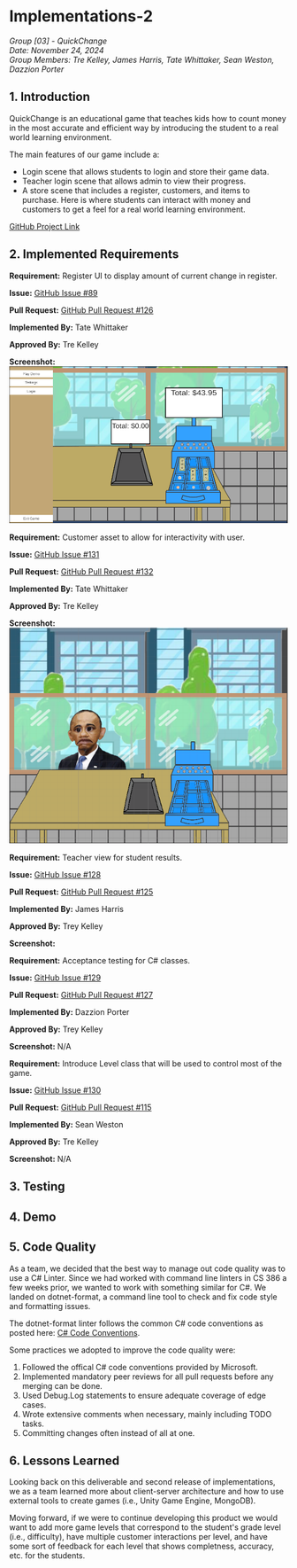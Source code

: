 # Implementations-2
*Group [03] - QuickChange*\
*Date: November 24, 2024*\
*Group Members: Tre Kelley, James Harris, Tate Whittaker, Sean Weston, Dazzion Porter*

## 1. Introduction

QuickChange is an educational game that teaches kids how to count money in the most accurate and efficient way by introducing the student to a real world learning environment.

The main features of our game include a: 

- Login scene that allows students to login and store their game data.
- Teacher login scene that allows admin to view their progress.
- A store scene that includes a register, customers, and items to purchase. Here is where students can interact with money and customers to get a feel for a real world learning environment.

[GitHub Project Link](https://github.com/James-d-Harris/QuickChange/tree/main)

## 2. Implemented Requirements
**Requirement:** Register UI to display amount of current change in register.

**Issue:** [GitHub Issue #89](https://github.com/James-d-Harris/QuickChange/issues/89)

**Pull Request:** [GitHub Pull Request #126](https://github.com/James-d-Harris/QuickChange/pull/126)

**Implemented By:** Tate Whittaker

**Approved By:** Tre Kelley

**Screenshot:** ![image](https://github.com/James-d-Harris/QuickChange/blob/d6-work/images/unityregisterUIscreenshot.png)


**Requirement:** Customer asset to allow for interactivity with user.

**Issue:** [GitHub Issue #131](https://github.com/James-d-Harris/QuickChange/issues/131)

**Pull Request:** [GitHub Pull Request #132](https://github.com/James-d-Harris/QuickChange/pull/132)

**Implemented By:** Tate Whittaker

**Approved By:** Tre Kelley

**Screenshot:** ![image](https://github.com/James-d-Harris/QuickChange/blob/d6-work/images/unityCustomerAssetScreenshot.png)


**Requirement:** Teacher view for student results.

**Issue:** [GitHub Issue #128](https://github.com/James-d-Harris/QuickChange/issues/128)

**Pull Request:** [GitHub Pull Request #125](https://github.com/James-d-Harris/QuickChange/pull/125)

**Implemented By:** James Harris

**Approved By:** Trey Kelley

**Screenshot:** 


**Requirement:** Acceptance testing for C# classes.

**Issue:** [GitHub Issue #129](https://github.com/James-d-Harris/QuickChange/issues/129)

**Pull Request:** [GitHub Pull Request #127](https://github.com/James-d-Harris/QuickChange/pull/127)

**Implemented By:** Dazzion Porter

**Approved By:** Trey Kelley

**Screenshot:** N/A


**Requirement:** Introduce Level class that will be used to control most of the game.

**Issue:** [GitHub Issue #130](https://github.com/James-d-Harris/QuickChange/issues/130)

**Pull Request:** [GitHub Pull Request #115](https://github.com/James-d-Harris/QuickChange/pull/115)

**Implemented By:** Sean Weston

**Approved By:** Tre Kelley

**Screenshot:** N/A

## 3. Testing

## 4. Demo

## 5. Code Quality

As a team, we decided that the best way to manage out code quality was to use a C# Linter. Since we had worked with command line linters in CS 386 a few weeks prior, we wanted to work with something similar for C#. We landed on dotnet-format, a command line tool to check and fix code style and formatting issues.

The dotnet-format linter follows the common C# code conventions as posted here: [C# Code Conventions](https://learn.microsoft.com/en-us/dotnet/csharp/fundamentals/coding-style/coding-conventions). 

Some practices we adopted to improve the code quality were:

1. Followed the offical C# code conventions provided by Microsoft.
2. Implemented mandatory peer reviews for all pull requests before any merging can be done.
3. Used Debug.Log statements to ensure adequate coverage of edge cases.
4. Wrote extensive comments when necessary, mainly including TODO tasks.
5. Committing changes often instead of all at one.


## 6. Lessons Learned

Looking back on this deliverable and second release of implementations, we as a team learned more about client-server architecture and how to use external tools to create games (i.e., Unity Game Engine, MongoDB). 

Moving forward, if we were to continue developing this product we would want to add more game levels that correspond to the student's grade level (i.e., difficulty), have multiple customer interactions per level, and have some sort of feedback for each level that shows completness, accuracy, etc. for the students.
